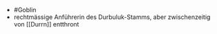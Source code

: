 - #Goblin
- rechtmässige Anführerin des Durbuluk-Stamms, aber zwischenzeitig von [[Durrn]] entthront